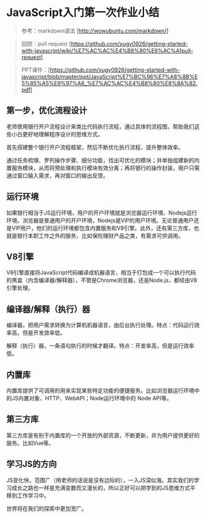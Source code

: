 # JavaScript入门第一次作业小结 

> 参考：markdown语法 [http://wowubuntu.com/markdown/]

> 回顾：pull request [https://github.com/xugy0926/getting-started-with-javascript/wiki/%E7%AC%AC%E4%B8%80%E6%AC%A1pull-request]

> PPT课件：[https://github.com/xugy0926/getting-started-with-javascript/blob/master/ppt/JavaScript%E7%BC%96%E7%A8%8B%E5%85%A5%E9%97%A8_%E7%AC%AC%E4%B8%80%E8%8A%82.pdf]

## 第一步，优化流程设计

老师使用银行开户流程设计来类比代码执行流程，通过具体的流程图，帮助我们这些小白更好地理解程序设计的思维方式。

首先搭建整个银行开户流程框架，然后不断优化执行流程，提升整体效率。

通过任务梳理、罗列操作步骤、细分功能，找出可优化的模块；并单独组建新的内置服务模块，从而将预处理和执行模块有效分离；再将银行的操作封装，用户只需通过窗口输入需求，再对窗口的输出反馈。

## 运行环境

如果银行相当于JS运行环境，用户的开户环境就是浏览器运行环境、Nodejs运行环境。浏览器是普通用户的开户环境，Nodejs是VIP的用户环境。无论普通用户还是VIP用户，他们的运行环境都包含内置服务和V8引擎。此外，还有第三方库，也就是银行本职工作之外的服务，比如保险理财产品之类，有需求可供调用。

## V8引擎

V8引擎直接将JavaScript代码编译成机器语言，相当于打包成一个可以执行代码的黑盒（内含编译器/解释器），不管是Chrome浏览器，还是Node.js，都经由V8引擎处理。

## 编译器/解释（执行）器

编译器，把用户需求转换为计算机机器语言，由后台执行处理。特点：代码运行效率高，但是开发效率低。

解释（执行）器，一条语句执行的时候才翻译。特点：开发率高，但是运行效率低。

## 内置库

内置库提供了可调用的用来实现某些特定功能的便捷服务。比如浏览器运行环境中的JS内置对象、HTTP、WebAPI；Node运行环境中的 Node API等。

## 第三方库

第三方库是有别于内置库的一个开放的外部资源，不断更新，并为用户提供更好的服务。比如Vue等。

## 学习JS的方向

JS变化快，范围广（用老师的话说是没有边际的），一入JS深似海。其实我们的学习成长之路也一样是充满变数而又漫长的，所以正好可以把学到的JS思维方式平移到工作学习中。

世界将在我们的探索中更加宽广。
